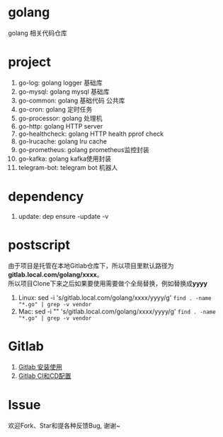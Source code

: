 # golang
golang 相关代码仓库

# project
1. go-log: golang logger 基础库
2. go-mysql: golang mysql 基础库
3. go-common: golang 基础代码 公共库
4. go-cron: golang 定时任务
5. go-processor: golang 处理机
6. go-http: golang HTTP server
7. go-healthcheck: golang HTTP health pprof check
8. go-lrucache: golang lru cache
9. go-prometheus: golang prometheus监控封装
10. go-kafka: golang kafka使用封装
11. telegram-bot: telegram bot 机器人

# dependency
1. update: dep ensure -update -v

# postscript
由于项目是托管在本地Gitlab仓库下，所以项目里默认路径为**gitlab.local.com/golang/xxxx**。  
所以项目Clone下来之后如果要使用需要做个全局替换，例如替换成**yyyy**

1. Linux: sed -i 's/gitlab\.local\.com\/golang\/xxxx/yyyy/g' `find . -name "*.go" | grep -v vendor`
2. Mac: sed -i "" 's/gitlab\.local\.com\/golang\/xxxx/yyyy/g' `find . -name "*.go" | grep -v vendor`

# Gitlab
1. [Gitlab 安装使用](https://chenguolin.github.io/2018/12/18/Git-Gitlab-%E5%AE%89%E8%A3%85%E4%BD%BF%E7%94%A8/)
2. [Gitlab CI和CD配置](https://chenguolin.github.io/2018/12/24/Git-Gitlab-CI%E5%92%8CCD%E9%85%8D%E7%BD%AE/)

# Issue
欢迎Fork、Star和提各种反馈Bug, 谢谢~
